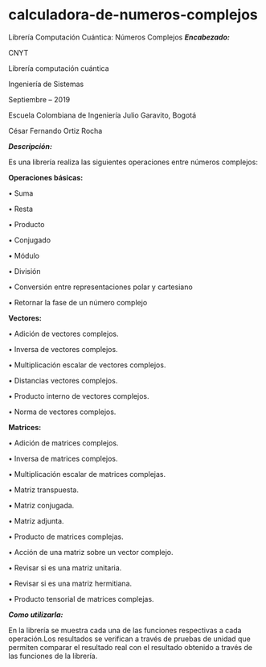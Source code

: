 # calculadora-de-numeros-complejos
Librería Computación Cuántica: Números Complejos
***Encabezado:***

CNYT 

Librería computación cuántica

Ingeniería de Sistemas

Septiembre – 2019

Escuela Colombiana de Ingeniería Julio Garavito, Bogotá

César Fernando Ortiz Rocha

***Descripción:***

Es una librería realiza las siguientes operaciones entre números complejos:

**Operaciones básicas:**

• Suma

• Resta

• Producto

• Conjugado

• Módulo

• División

• Conversión entre representaciones polar y cartesiano

• Retornar la fase de un número complejo



**Vectores:**

• Adición de vectores complejos.

• Inversa de vectores complejos.

• Multiplicación escalar de vectores complejos.

• Distancias vectores complejos.

• Producto interno de vectores complejos.

• Norma de vectores complejos.

**Matrices:**

• Adición de matrices complejos.

• Inversa de matrices complejos.

• Multiplicación escalar de matrices complejas.

• Matriz transpuesta.

• Matriz conjugada.

• Matriz adjunta.

• Producto de matrices complejas.

• Acción de una matriz sobre un vector complejo.

• Revisar si es una matriz unitaria.

• Revisar si es una matriz hermitiana.

• Producto tensorial de matrices complejas.

***Como utilizarla:***

En la librería se muestra cada una de las funciones respectivas a cada operación.Los resultados se verifican a través de pruebas de unidad que permiten comparar el resultado real con el resultado obtenido a través de las funciones de la librería.
